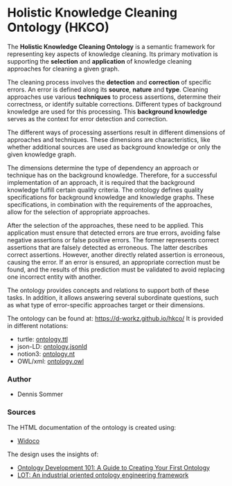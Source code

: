 # Holistic Knowledge Cleaning Ontology (HKCO)

The **Holistic Knowledge Cleaning Ontology** is a semantic framework for representing key aspects of knowledge cleaning. Its primary motivation is supporting the **selection** and **application** of knowledge cleaning approaches for cleaning a given graph. 

The cleaning process involves the **detection** and **correction** of specific errors. An error is defined along its **source**, **nature** and **type**. Cleaning approaches use various **techniques** to process assertions, determine their correctness, or identify suitable corrections. Different types of background knowledge are used for this processing. This **background knowledge** serves as the context for error detection and correction. 

The different ways of processing assertions result in different dimensions of approaches and techniques. These dimensions are characteristics, like whether additional sources are used as background knowledge or only the given knowledge graph. 

The dimensions determine the type of dependency an approach or technique has on the background knowledge. Therefore, for a successful implementation of an approach, it is required that the background knowledge fulfill certain quality criteria. The ontology defines quality specifications for background knowledge and knowledge graphs. These specifications, in combination with the requirements of the approaches, allow for the selection of appropriate approaches. 

After the selection of the approaches, these need to be applied. This application must ensure that detected errors are true errors, avoiding false negative assertions or false positive errors. The former represents correct assertions that are falsely detected as erroneous. The latter describes correct assertions. However, another directly related assertion is erroneous, causing the error. If an error is ensured, an appropriate correction must be found, and the results of this prediction must be validated to avoid replacing one incorrect entity with another. 

The ontology provides concepts and relations to support both of these tasks. In addition, it allows answering several subordinate questions, such as what type of error-specific approaches target or their dimensions. 

The ontology can be found at: https://d-workz.github.io/hkco/
It is provided in different notations: 
- turtle: [ontology.ttl](ontology.ttl)
- json-LD: [ontology.jsonld](ontology.jsonld)
- notion3: [ontology.nt](ontology.nt) 
- OWL/xml: [ontology.owl](ontology.)

### Author
- Dennis Sommer

### Sources

The HTML documentation of the ontology is created using:
- [Widoco](https://dgarijo.github.io/Widoco/) 

The design uses the insights of:
- [Ontology Development 101: A Guide to Creating Your First Ontology](https://protege.stanford.edu/publications/ontology_development/ontology101.pdf)
- [LOT: An industrial oriented ontology engineering framework](https://www.sciencedirect.com/science/article/pii/S0952197622000525)
